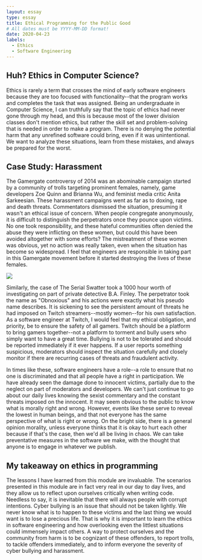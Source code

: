 ```yaml
---
layout: essay
type: essay
title: Ethical Programming for the Public Good 
# All dates must be YYYY-MM-DD format!
date: 2020-04-23
labels:
  - Ethics
  - Software Engineering
---
```

## Huh? Ethics in Computer Science?

Ethics is rarely a term that crosses the mind of early software engineers because they are too focused with functionality--that the program works and completes the task that was assigned. Being an undergraduate in Computer Science, I can truthfully say that the topic of ethics had never gone through my head, and this is because most of the lower division classes don't mention ethics, but rather the skill set and problem-solving that is needed in order to make a program. There is no denying the potential harm that any unrefined software could bring, even if it was unintentional. We want to analyze these situations, learn from these mistakes, and always be prepared for the worst. 

## Case Study: Harassment 

The Gamergate controversy of 2014 was an abominable campaign started by a community of trolls targeting prominent females, namely, game developers Zoe Quinn and Brianna Wu, and feminist media critic Anita Sarkeesian. These harassment campaigns went as far as to doxing, rape and death threats. Commentators dismissed the situation, presuming it wasn't an ethical issue of concern. When people congregate anonymously, it is difficult to distinguish the perpetrators once they pounce upon victims. No one took responsibility, and these hateful communities often denied the abuse they were inflicting on these women, but could this have been avoided altogether with some efforts? The mistreatment of these women was obvious, yet no action was really taken, even when the situation has become so widespread. I feel that engineers are responsible in taking part in this Gamergate movement before it started destroying the lives of these females. 

<img class="ui medium rounded floated image" src="https://www.metroparent.com/wp-content/uploads/2019/02/michigan-anti-cyberbullying-law-what-means-kids-families.jpg">

Similarly, the case of The Serial Swatter took a 1000 hour worth of investigating on part of private detective B.A. Finley. The perpetrator took the name as "Obnoxious" and his actions were exactly what his pseudo name describes. It is sickening to see the persistent amount of threats he had imposed on Twitch streamers--mostly women--for his own satisfaction. As a software engineer at Twitch, I would feel that my ethical obligation, and priority, be to ensure the safety of all gamers. Twitch should be a platform to bring gamers together--not a platform to torment and bully users who simply want to have a great time. Bullying is not to be tolerated and should be reported immediately if it ever happens. If a user reports something suspicious, moderators should inspect the situation carefully and closely monitor if there are recurring cases of threats and fraudulent activity. 

In times like these, software engineers have a role--a role to ensure that no one is discriminated and that all people have a right in participation. We have already seen the damage done to innocent victims, partially due to the neglect on part of moderators and developers. We can't just continue to go about our daily lives knowing the sexist commentary and the constant threats imposed on the innocent. It may seem obvious to the public to know what is morally right and wrong. However, events like these serve to reveal the lowest in human beings, and that not everyone has the same perspective of what is right or wrong. On the bright side, there is a general opinion morality, unless everyone thinks that it is okay to hurt each other because if that's the case, then we'd all be living in chaos. We can take preventative measures in the software we make, with the thought that anyone is to engage in whatever we publish. 

## My takeaway on ethics in programming

The lessons I have learned from this module are invaluable. The scenarios presented in this module are in fact very real in our day to day lives, and they allow us to reflect upon ourselves critically when writing code. Needless to say, it is inevitable that there will always people with corrupt intentions. Cyber bullying is an issue that should not be taken lightly. We never know what is to happen to these victims and the last thing we would want is to lose a precious life. That is why it is important to learn the ethics in software engineering and how overlooking even the littlest situations could immensely impact others. A way to protect ourselves and the community from harm is to be cognizant of these offenders, to report trolls, to tackle offenders immediately, and to inform everyone the severity of cyber bullying and harassment. 
